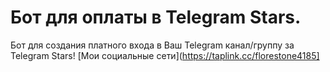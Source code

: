# Бот для оплаты в Telegram Stars.
Бот для создания платного входа в Ваш Telegram канал/группу за Telegram Stars!
[Мои социальные сети](https://taplink.cc/florestone4185]
